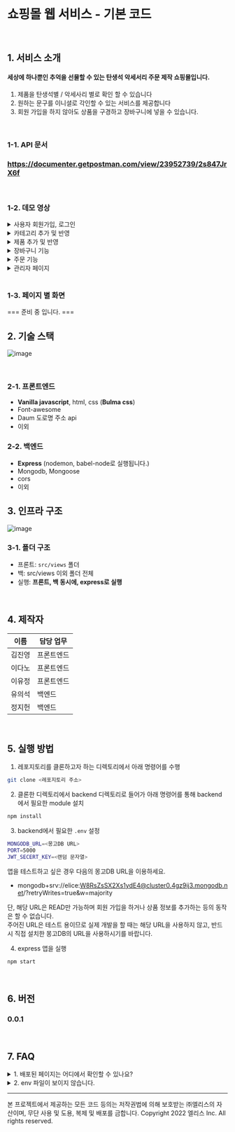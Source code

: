 
# 쇼핑몰 웹 서비스 - 기본 코드

<div>

</div>

<br />

## 1. 서비스 소개

#### 세상에 하나뿐인 추억을 선물할 수 있는 탄생석 악세서리 주문 제작 쇼핑몰입니다.
1. 제품을 탄생석별 / 악세사리 별로 확인 할 수 있습니다 
2. 원하는 문구를 이니셜로 각인할 수 있는 서비스를 제공합니다
3. 회원 가입을 하지 않아도 상품을 구경하고 장바구니에 넣을 수 있습니다.

<br />

### 1-1. API 문서

### https://documenter.getpostman.com/view/23952739/2s847JrX6f

<br>

### 1-2. 데모 영상

<details><summary>사용자 회원가입, 로그인</summary>

![image](https://user-images.githubusercontent.com/91174156/172159634-1e105633-9948-464e-a540-5429200a1353.gif)

</details>

<details><summary>카테고리 추가 및 반영</summary>

추후 관련 영상을 삽입하세요 (하기 2가지 방법 가능)
1. 화면녹화 -> 유튜브 업로드 -> 유튜브 링크 삽입  
2. 화면움짤녹화 -> 움짤삽입 (https://www.screentogif.com/ 활용가능)
   
</details>

<details><summary>제품 추가 및 반영</summary>

추후 관련 영상을 삽입하세요 (하기 2가지 방법 가능)
1. 화면녹화 -> 유튜브 업로드 -> 유튜브 링크 삽입  
2. 화면움짤녹화 -> 움짤삽입 (https://www.screentogif.com/ 활용가능)

</details>

<details><summary>장바구니 기능</summary>

추후 관련 영상을 삽입하세요 (하기 2가지 방법 가능)
1. 화면녹화 -> 유튜브 업로드 -> 유튜브 링크 삽입  
2. 화면움짤녹화 -> 움짤삽입 (https://www.screentogif.com/ 활용가능)

</details>

<details><summary>주문 기능</summary>

추후 관련 영상을 삽입하세요 (하기 2가지 방법 가능)
1. 화면녹화 -> 유튜브 업로드 -> 유튜브 링크 삽입  
2. 화면움짤녹화 -> 움짤삽입 (https://www.screentogif.com/ 활용가능)

</details>

<details><summary>관리자 페이지</summary>

추후 관련 영상을 삽입하세요 (하기 2가지 방법 가능)
1. 화면녹화 -> 유튜브 업로드 -> 유튜브 링크 삽입  
2. 화면움짤녹화 -> 움짤삽입 (https://www.screentogif.com/ 활용가능)

</details>

<br />

### 1-3. 페이지 별 화면
 === 준비 중 입니다. ===
<!--
|  |  |
| ------------------------------------------------------------------------------------------------------------- | -------------------------------------------------------------------------------------------------------------|
| ![image](https://i.ibb.co/jyxjcd3/image.png) | ![image](https://i.ibb.co/Q860RKz/image.png) |
|    메인 페이지                                |      회원가입 화면                            |
| ![image](https://i.ibb.co/RpYN379/image.png) |                                         |
|    로그인 페이지                              |     앞으로 추가할 페이지                         |

<br />
-->

## 2. 기술 스택

![image](https://i.ibb.co/N34mXzy/image.png)

<br />

### 2-1. 프론트엔드

- **Vanilla javascript**, html, css (**Bulma css**)
- Font-awesome 
- Daum 도로명 주소 api 
- 이외

### 2-2. 백엔드 

- **Express** (nodemon, babel-node로 실행됩니다.)
- Mongodb, Mongoose
- cors
- 이외



## 3. 인프라 구조

![image](https://i.ibb.co/9tGxmx0/image.png)<br />

### 3-1. 폴더 구조
- 프론트: `src/views` 폴더 
- 백: src/views 이외 폴더 전체
- 실행: **프론트, 백 동시에, express로 실행**

<br />

## 4. 제작자

| 이름 | 담당 업무 |
| ------ | ------ |
| 김진영 | 프론트엔드 |
| 이다노 | 프론트엔드 |
| 이유정 | 프론트엔드 |
| 유의석 | 백엔드 |
| 정지헌 | 백엔드 |

<br />

## 5. 실행 방법

1. 레포지토리를 클론하고자 하는 디렉토리에서 아래 명령어를 수행

```bash
git clone <레포지토리 주소>
```


2. 클론한 디렉토리에서 backend 디렉토리로 들어가 아래 명령어를 통해 backend에서 필요한 module 설치

```bash
npm install
```


3. backend에서 필요한 `.env` 설정

```bash
MONGODB_URL=<몽고DB URL>
PORT=5000
JWT_SECERT_KEY=<랜덤 문자열>
```

  앱을 테스트하고 싶은 경우 다음의 몽고DB URL을 이용하세요.

  - mongodb+srv://elice:W8RsZsSX2Xs1ydE4@cluster0.4gz9ij3.mongodb.net/?retryWrites=true&w=majority

  단, 해당 URL은 READ만 가능하며 회원 가입을 하거나 상품 정보를 추가하는 등의 동작은 할 수 없습니다. <br>
  주어진 URL은 테스트 용이므로 실제 개발을 할 때는 해당 URL을 사용하지 않고, 반드시 직접 설치한 몽고DB의 URL을 사용하시기를 바랍니다.



4. express 앱을 실행

```bash
npm start
```

<br>

## 6. 버전
### 0.0.1

<br>

## 7. FAQ
<details><summary>1. 배포된 페이지는 어디에서 확인할 수 있나요?</summary>

  <p>
    프로젝트 기본 코드는 따로 배포하지 않았습니다, 레포지토리를 클론하여 직접 실행해보세요.
  </p>

</details>
<details><summary>2. env 파일이 보이지 않습니다.</summary>

  <p>
    해당 파일은 직접 만들어서 코드를 작성해야 합니다, DB를 비롯한 서비스의 계정 정보는 <b>절대로</b> Git에 함부로 공유하면 안되기 때문에 유의 바랍니다.
  </p>

</details>

---

본 프로젝트에서 제공하는 모든 코드 등의는 저작권법에 의해 보호받는 ㈜엘리스의 자산이며, 무단 사용 및 도용, 복제 및 배포를 금합니다.
Copyright 2022 엘리스 Inc. All rights reserved.
